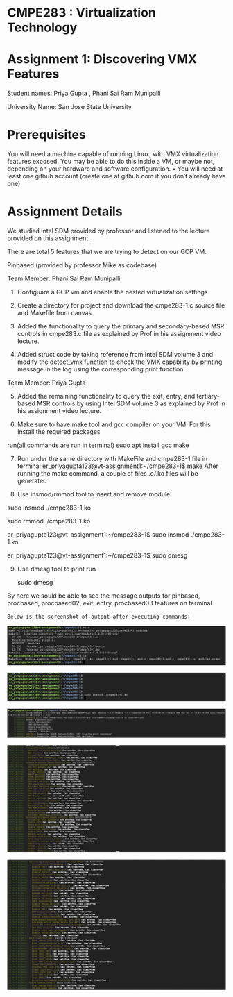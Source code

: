 
# CMPE283 : Virtualization Technology

# Assignment 1: Discovering VMX Features

 Student names: Priya Gupta , Phani Sai Ram Munipalli

 University Name: San Jose State University

# Prerequisites

You will need a machine capable of running Linux, with VMX virtualization features exposed.
You may be able to do this inside a VM, or maybe not, depending on your hardware and software configuration. • You will need at least one github account (create one at github.com if you don’t already have one)

# Assignment Details

We studied Intel SDM provided by professor and listened to the lecture provided on this assignment.

There are  total 5 features that we are trying to detect on our GCP VM.

Pinbased (provided by professor Mike as codebase) 

Team Member: Phani Sai Ram Munipalli 

1. Configuare a GCP vm and enable the nested virtualization settings

2. Create a directory for project and download the cmpe283-1.c source file and Makefile from canvas

3. Added the functionality to query the primary and secondary-based MSR controls in cmpe283.c file as explained by Prof in his assignment video lecture.

4. Added struct code by taking reference from Intel SDM volume 3 and modify the detect_vmx function to check the VMX capability by printing message in the log using the corresponding print function.

Team Member: Priya Gupta 

5. Added the remaining functionality to query the exit, entry, and tertiary-based MSR controls by using Intel SDM volume 3 as explained by Prof in his assignment video lecture.

6. Make sure to have make tool and gcc compiler on your VM. For this install the required packages 

run(all commands are run in terminal) 
     sudo apt install gcc make 
     
7. Run under the same directory with MakeFile and cmpe283-1 file in terminal er_priyagupta123@vt-assignment1:~/cmpe283-1$ make
After running the make command, a couple of files .o/.ko files will be generated

8. Use insmod/rmmod tool to insert and remove module

 sudo insmod ./cmpe283-1.ko 
     
 sudo rmmod ./cmpe283-1.ko
  
er_priyagupta123@vt-assignment1:~/cmpe283-1$ sudo insmod ./cmpe283-1.ko

er_priyagupta123@vt-assignment1:~/cmpe283-1$ sudo dmesg

9. Use dmesg tool to print run 

    sudo dmesg

By here we sould be able to see the message outputs for pinbased, procbased, procbased02, exit, entry, procbased03 features on terminal
    
    Below is the screenshot of output after executing commands:
   
   ![VT_Assignment](/images/screenshot3.png)
   
   ![VT_Assignment](/images/screenshot5.png)
   
   ![VT_Assignment](/images/screenshot4.png)
    
   ![VT_Assignment](/images/screenshot1.png)
     
   ![VT_Assignment](/images/screenshot2.png)

